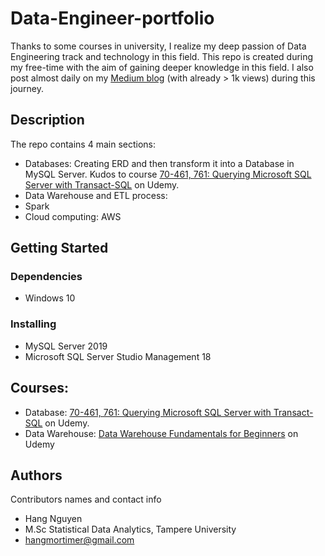 # Data-Engineer-portfolio

Thanks to some courses in university, I realize my deep passion of Data Engineering track and technology in this field.
This repo is created during my free-time with the aim of gaining deeper knowledge in this field.
I also post almost daily on my [Medium blog](https://hangmortimer.medium.com/) (with already > 1k views) during this journey. 

## Description

The repo contains 4 main sections:
- Databases: Creating ERD and then  transform it into a Database in MySQL Server.
Kudos to course [70-461, 761: Querying Microsoft SQL Server with Transact-SQL](https://funix.udemy.com/course-dashboard-redirect/?course_id=555384) on Udemy.
- Data Warehouse and ETL process:
- Spark
- Cloud computing: AWS

## Getting Started

### Dependencies

* Windows 10

### Installing

* MySQL Server 2019
* Microsoft SQL Server Studio Management 18

## Courses:
- Database:  [70-461, 761: Querying Microsoft SQL Server with Transact-SQL](https://funix.udemy.com/course-dashboard-redirect/?course_id=555384) on Udemy.
- Data Warehouse: [Data Warehouse Fundamentals for Beginners](https://funix.udemy.com/course/data-warehouse-fundamentals-for-beginners/learn/lecture/17728284?start=120#content) on Udemy

## Authors

Contributors names and contact info

* Hang Nguyen 
* M.Sc Statistical Data Analytics, Tampere University
* hangmortimer@gmail.com


